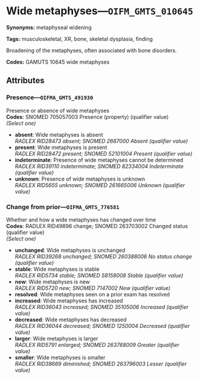 # Wide metaphyses—`OIFM_GMTS_010645`

**Synonyms:** metaphyseal widening

**Tags:** musculoskeletal, XR, bone, skeletal dysplasia, finding

Broadening of the metaphyses, often associated with bone disorders.

**Codes:** GAMUTS 10645 wide metaphyses

## Attributes

### Presence—`OIFMA_GMTS_491930`

Presence or absence of wide metaphyses  
**Codes**: SNOMED 705057003 Presence (property) (qualifier value)  
*(Select one)*

- **absent**: Wide metaphyses is absent  
_RADLEX RID28473 absent; SNOMED 2667000 Absent (qualifier value)_
- **present**: Wide metaphyses is present  
_RADLEX RID28472 present; SNOMED 52101004 Present (qualifier value)_
- **indeterminate**: Presence of wide metaphyses cannot be determined  
_RADLEX RID39110 indeterminate; SNOMED 82334004 Indeterminate (qualifier value)_
- **unknown**: Presence of wide metaphyses is unknown  
_RADLEX RID5655 unknown; SNOMED 261665006 Unknown (qualifier value)_

### Change from prior—`OIFMA_GMTS_776581`

Whether and how a wide metaphyses has changed over time  
**Codes**: RADLEX RID49896 change; SNOMED 263703002 Changed status (qualifier value)  
*(Select one)*

- **unchanged**: Wide metaphyses is unchanged  
_RADLEX RID39268 unchanged; SNOMED 260388006 No status change (qualifier value)_
- **stable**: Wide metaphyses is stable  
_RADLEX RID5734 stable; SNOMED 58158008 Stable (qualifier value)_
- **new**: Wide metaphyses is new  
_RADLEX RID5720 new; SNOMED 7147002 New (qualifier value)_
- **resolved**: Wide metaphyses seen on a prior exam has resolved  
- **increased**: Wide metaphyses has increased  
_RADLEX RID36043 increased; SNOMED 35105006 Increased (qualifier value)_
- **decreased**: Wide metaphyses has decreased  
_RADLEX RID36044 decreased; SNOMED 1250004 Decreased (qualifier value)_
- **larger**: Wide metaphyses is larger  
_RADLEX RID5791 enlarged; SNOMED 263768009 Greater (qualifier value)_
- **smaller**: Wide metaphyses is smaller  
_RADLEX RID38669 diminished; SNOMED 263796003 Lesser (qualifier value)_